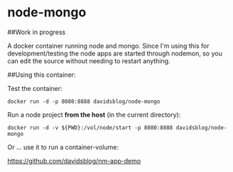 # node-mongo

##Work in progress

A docker container running node and mongo.  Since I'm using this for development/testing the node apps are started through nodemon, so you can edit the source without needing to restart anything.

##Using this container:

Test the container:

``docker run -d -p 8080:8888 davidsblog/node-mongo``

Run a node project **from the host** (in the current directory):

``docker run -d -v ${PWD}:/vol/node/start -p 8080:8888 davidsblog/node-mongo``

Or ... use it to run a container-volume:

https://github.com/davidsblog/nm-app-demo
